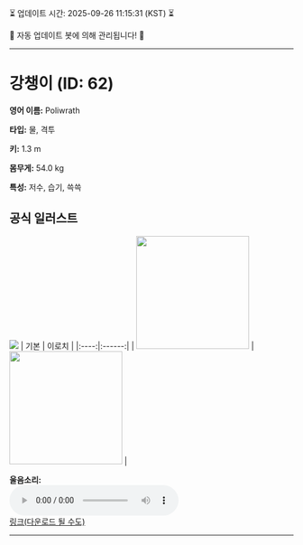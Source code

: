 
⏳ 업데이트 시간: 2025-09-26 11:15:31 (KST) ⏳

🤖 자동 업데이트 봇에 의해 관리됩니다! 🤖

---

# 강챙이 (ID: 62)
**영어 이름:** Poliwrath

**타입:** 물, 격투

**키:** 1.3 m

**몸무게:** 54.0 kg

**특성:** 저수, 습기, 쓱쓱

## 공식 일러스트
![](https://raw.githubusercontent.com/PokeAPI/sprites/master/sprites/pokemon/other/official-artwork/62.png)
| 기본 | 이로치 |
|:----:|:------:|
| <img src="http://play.pokemonshowdown.com/sprites/ani/poliwrath.gif" width="200"> | <img src="http://play.pokemonshowdown.com/sprites/ani-shiny/poliwrath.gif" width="200"> |

**울음소리:**<br><audio controls src="https://raw.githubusercontent.com/PokeAPI/cries/main/cries/pokemon/latest/62.ogg"></audio><br> [링크(다운로드 될 수도)](https://raw.githubusercontent.com/PokeAPI/cries/main/cries/pokemon/latest/62.ogg)


---
